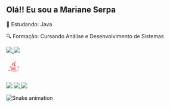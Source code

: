 ## Olá!! Eu sou a Mariane Serpa

📙 Estudando: Java

🔍 Formação: Cursando Análise e Desenvolvimento de Sistemas

 <div>
  <a href="https://github.com/Serpa27">
  <img height="180em" src="https://github-readme-stats.vercel.app/api?username=Serpa27&show_icons=true&theme=chartreuse-dark&include_all_commits=true&count_private=true"/>
  <img height="180em" src="https://github-readme-stats.vercel.app/api/top-langs/?username=Serpa27&layout=compact&langs_count=7&theme=chartreuse-dark"/>
</div>
  
  
<div style="display: inline_block"><br>
  <img align="center" alt="Rafa-Js" height="30" width="40" src="https://github.com/devicons/devicon/blob/master/icons/java/java-plain.svg">

  
  ##
 
<div> 

  <a href="https://www.instagram.com/mariane.serpa/" target="_blank"><img src="https://img.shields.io/badge/-Instagram-%23E4405F?style=for-the-badge&logo=instagram&logoColor=white" target="_blank"></a>
  <a href = "mailto:mariane.serpa2701@gmail.com"><img src="https://img.shields.io/badge/-Gmail-%23333?style=for-the-badge&logo=gmail&logoColor=white" target="_blank">
</a>
  <a href="https://www.linkedin.com/in/mariane-n-ba5328131/" target="_blank"><img src="https://img.shields.io/badge/-LinkedIn-%230077B5?style=for-the-badge&logo=linkedin&logoColor=white" target="_blank"></a> 
 
  ![Snake animation](https://github.com/Serpa27/Serpa27/blob/output/github-contribution-grid-snake.svg)
 
</div>

